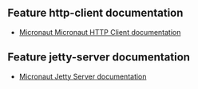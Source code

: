 ## Feature http-client documentation

- [Micronaut Micronaut HTTP Client documentation](https://docs.micronaut.io/latest/guide/index.html#httpClient)

## Feature jetty-server documentation

- [Micronaut Jetty Server documentation](https://micronaut-projects.github.io/micronaut-servlet/1.0.x/guide/index.html#jetty)


